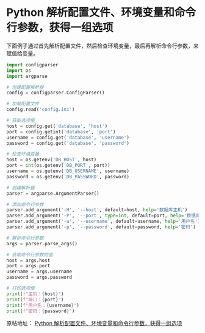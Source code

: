 # Python 解析配置文件、环境变量和命令行参数，获得一组选项

下面例子通过首先解析配置文件，然后检查环境变量，最后再解析命令行参数，来赋值给变量。

```python
import configparser
import os
import argparse

# 创建配置解析器
config = configparser.ConfigParser()

# 加载配置文件
config.read('config.ini')

# 获取选项值
host = config.get('database', 'host')
port = config.getint('database', 'port')
username = config.get('database', 'username')
password = config.get('database', 'password')

# 检查环境变量
host = os.getenv('DB_HOST', host)
port = int(os.getenv('DB_PORT', port))
username = os.getenv('DB_USERNAME', username)
password = os.getenv('DB_PASSWORD', password)

# 创建解析器
parser = argparse.ArgumentParser()

# 添加命令行参数
parser.add_argument('-H', '--host', default=host, help='数据库主机')
parser.add_argument('-P', '--port', type=int, default=port, help='数据库端口')
parser.add_argument('-u', '--username', default=username, help='用户名')
parser.add_argument('-p', '--password', default=password, help='密码')

# 解析命令行参数
args = parser.parse_args()

# 获取命令行参数的值
host = args.host
port = args.port
username = args.username
password = args.password

# 打印选项值
print(f"主机：{host}")
print(f"端口：{port}")
print(f"用户名：{username}")
print(f"密码：{password}")
```
原帖地址： [Python 解析配置文件、环境变量和命令行参数，获得一组选项](https://geek-docs.com/python/python-ask-answer/983_python_parse_config_files_environment_and_commandline_arguments_to_get_a_single_collection_of_options.html)